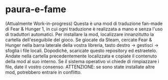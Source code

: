 # paura-e-fame
(Attualmente Work-in-progress)
Questa è una mod di traduzione fan-made di Fear & Hunger 1, in cui ogni traduzione è realizzata a mano e senza l'uso di traduttori automatici.
Per installare la mod, localizzare innanzitutto la cartella dell'eseguibile del gioco. 
Se giocate da Steam, cercate Fear & Hunger nella barra laterale della vostra libreria, tasto destro -> gestisci -> sfoglia i file locali.
Dopodichè, scaricate questo repository ed estraetelo.
Andate nella cartella precedentemente localizzata e copiate il contenuto della mod al suo interno.
Se il sistema operativo vi chiede di rimpiazzare i file, date il vostro consenso.
ATTENZIONE: se sono state installate altre mod, potrebbero entrare in conflitto.
